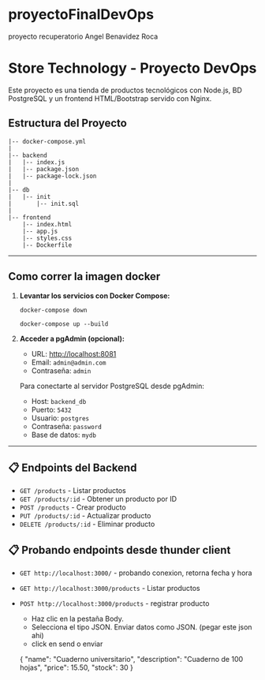 # proyectoFinalDevOps

proyecto recuperatorio Angel Benavidez Roca

# Store Technology - Proyecto DevOps

Este proyecto es una tienda de productos tecnológicos con Node.js, BD PostgreSQL y un frontend HTML/Bootstrap servido con Nginx.

## Estructura del Proyecto

```
|-- docker-compose.yml
|
|-- backend
|   |-- index.js
|   |-- package.json
|   |-- package-lock.json
|
|-- db
|   |-- init
|       |-- init.sql
|
|-- frontend
    |-- index.html
    |-- app.js
    |-- styles.css
    |-- Dockerfile
```

---

## Como correr la imagen docker

1. **Levantar los servicios con Docker Compose:**

   ```cortar los servicios que esten activos y usar el comando en la terminal:
   docker-compose down
   ```

   ```usar el comando en la terminal:
   docker-compose up --build
   ```

2. **Acceder a pgAdmin (opcional):**

   - URL: [http://localhost:8081](http://localhost:8081)
   - Email: `admin@admin.com`
   - Contraseña: `admin`

   Para conectarte al servidor PostgreSQL desde pgAdmin:

   - Host: `backend_db`
   - Puerto: `5432`
   - Usuario: `postgres`
   - Contraseña: `password`
   - Base de datos: `mydb`

---

## 📋 Endpoints del Backend

- `GET /products` - Listar productos
- `GET /products/:id` - Obtener un producto por ID
- `POST /products` - Crear producto
- `PUT /products/:id` - Actualizar producto
- `DELETE /products/:id` - Eliminar producto

## 📋 Probando endpoints desde thunder client

- `GET http://localhost:3000/` - probando conexion, retorna fecha y hora

- `GET http://localhost:3000/products` - Listar productos

- `POST http://localhost:3000/products` - registrar producto

  - Haz clic en la pestaña Body.
  - Selecciona el tipo JSON.
    Enviar datos como JSON. (pegar este json ahi)
  - click en send o enviar

  {
  "name": "Cuaderno universitario",
  "description": "Cuaderno de 100 hojas",
  "price": 15.50,
  "stock": 30
  }
